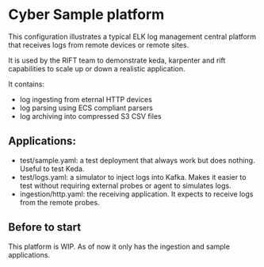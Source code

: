 # Cyber Sample platform

This configuration illustrates a typical ELK log management central platform that
receives logs from remote devices or remote sites.

It is used by the RIFT team to demonstrate keda, karpenter and rift capabilities
to scale up or down a realistic application.

It contains:
* log ingesting from eternal HTTP devices
* log parsing using ECS compliant parsers
* log archiving into compressed S3 CSV files

## Applications: 

* test/sample.yaml: a test deployment that always work but does nothing. Useful to test Keda.
* test/logs.yaml: a simulator to inject logs into Kafka. Makes it easier to test without requiring external probes or agent to simulates logs.
* ingestion/http.yaml: the receiving application. It expects to receive logs from the remote probes.

## Before to start

This platform is WIP. As of now it only has the ingestion and sample applications.  

